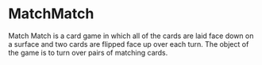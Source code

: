 # MatchMatch
Match Match is a card game in which all of the cards are laid face down on a surface and two cards are flipped face up over each turn. The object of the game is to turn over pairs of matching cards.
